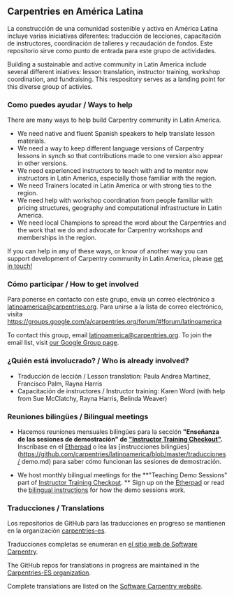 ## Carpentries en América Latina

La construcción de una comunidad sostenible y activa en América Latina incluye varias iniciativas diferentes: traducción de lecciones, capacitación de instructores, coordinación de talleres y recaudación de fondos. Este repositorio sirve como punto de entrada para este grupo de actividades.

Building a sustainable and active community in Latin America include several different iniatives: lesson translation, instructor training, workshop coordination, and fundraising. This respository serves as a landing point for this diverse group of activies.  

### Como puedes ayudar / Ways to help

There are many ways to help build Carpentry community in Latin America. 

- We need native and fluent Spanish speakers to help translate lesson materials. 
- We need a way to keep different language versions of Carpentry lessons in synch so that contributions made to one version also appear in other versions. 
- We need experienced instructors to teach with and to mentor new instructors in Latin America, especially those familiar with the region.
- We need Trainers located in Latin America or with strong ties to the region. 
- We need help with workshop coordination from people familiar with pricing structures, geography and computational infrastructure in Latin America. 
- We need local Champions to spread the word about the Carpentries and the work that we do and advocate for Carpentry workshops and memberships in the region.

If you can help in any of these ways, or know of another way you can support development of Carpentry community in Latin America, please [get in touch!](mailto:https://groups.google.com/a/carpentries.org/forum/#!forum/latinoamerica) 

### Cómo participar / How to get involved

Para ponerse en contacto con este grupo, envía un correo electrónico a latinoamerica@carpentries.org. Para unirse a la lista de correo electrónico, visita https://groups.google.com/a/carpentries.org/forum/#!forum/latinoamerica

To contact this group, email [latinoamerica@carpentries.org](mailto:latinoamerica@carpentries.org). To join the email list, visit [our Google Group page](https://groups.google.com/a/carpentries.org/forum/#!forum/latinoamerica).

### ¿Quién está involucrado? / Who is already involved? 

- Traducción de lección / Lesson translation: Paula Andrea Martinez, Francisco Palm, Rayna Harris
- Capacitación de instructores / Instructor training: Karen Word (with help from Sue McClatchy, Rayna Harris, Belinda Weaver)

### Reuniones bilingües / Bilingual meetings 

- Hacemos reuniones mensuales bilingües para la sección **"Enseñanza de las sesiones de demostración" de ["Instructor Training Checkout"](https://software-carpentry.org/blog/2015/12/instructor-training-checkout-procedure.html).** Inscríbase en el [Etherpad](http://pad.software-carpentry.org/teaching-demos) o lea las [instrucciones bilingües](https://github.com/carpentries/latinoamerica/blob/master/traducciones/ demo.md) para saber cómo funcionan las sesiones de demostración.

- We host monthly bilingual meetings for the **"Teaching Demo Sessions"  part of [Instructor Training Checkout](https://software-carpentry.org/blog/2015/12/instructor-training-checkout-procedure.html). **
Sign up on the [Etherpad](http://pad.software-carpentry.org/teaching-demos) or read the [bilingual instructions](https://github.com/carpentries/latinoamerica/blob/master/traducciones/demo.md) for how the demo sessions work. 

### Traducciones / Translations

Los repositorios de GitHub para las traducciones en progreso se mantienen en la organización [carpentries-es](https://github.com/Carpentries-ES).

Traducciones completas se enumeran en [el sitio web de Software Carpentry](https://software-carpentry.org/lessons/).

The GitHub repos for translations in progress are maintained in the [Carpentries-ES organization](https://github.com/Carpentries-ES).

Complete translations are listed on the [Software Carpentry website](https://software-carpentry.org/lessons/).


